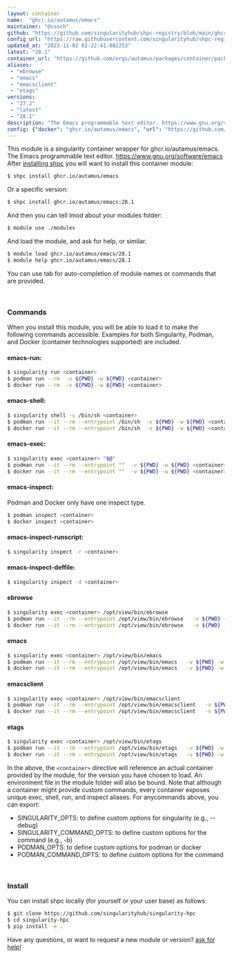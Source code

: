 ```yaml
---
layout: container
name:  "ghcr.io/autamus/emacs"
maintainer: "@vsoch"
github: "https://github.com/singularityhub/shpc-registry/blob/main/ghcr.io/autamus/emacs/container.yaml"
config_url: "https://raw.githubusercontent.com/singularityhub/shpc-registry/main/ghcr.io/autamus/emacs/container.yaml"
updated_at: "2023-11-02 02:22:41.082253"
latest: "28.1"
container_url: "https://github.com/orgs/autamus/packages/container/package/emacs"
aliases:
 - "ebrowse"
 - "emacs"
 - "emacsclient"
 - "etags"
versions:
 - "27.2"
 - "latest"
 - "28.1"
description: "The Emacs programmable text editor. https://www.gnu.org/software/emacs"
config: {"docker": "ghcr.io/autamus/emacs", "url": "https://github.com/orgs/autamus/packages/container/package/emacs", "maintainer": "@vsoch", "description": "The Emacs programmable text editor. https://www.gnu.org/software/emacs", "latest": {"28.1": "sha256:4df9f0769c200b1d67352f3b0bd9c870c13203b3c016a1c80ef477622e73f8da"}, "tags": {"27.2": "sha256:49a6cce6e5b4c62891bd18a7c876170de19b84a51d2f65e7cd1e761b08ba8c76", "latest": "sha256:4df9f0769c200b1d67352f3b0bd9c870c13203b3c016a1c80ef477622e73f8da", "28.1": "sha256:4df9f0769c200b1d67352f3b0bd9c870c13203b3c016a1c80ef477622e73f8da"}, "aliases": {"ebrowse": "/opt/view/bin/ebrowse", "emacs": "/opt/view/bin/emacs", "emacsclient": "/opt/view/bin/emacsclient", "etags": "/opt/view/bin/etags"}}
---
```


This module is a singularity container wrapper for ghcr.io/autamus/emacs.
The Emacs programmable text editor. https://www.gnu.org/software/emacs
After [installing shpc](#install) you will want to install this container module:


```bash
$ shpc install ghcr.io/autamus/emacs
```

Or a specific version:

```bash
$ shpc install ghcr.io/autamus/emacs:28.1
```

And then you can tell lmod about your modules folder:

```bash
$ module use ./modules
```

And load the module, and ask for help, or similar.

```bash
$ module load ghcr.io/autamus/emacs/28.1
$ module help ghcr.io/autamus/emacs/28.1
```

You can use tab for auto-completion of module names or commands that are provided.

<br>

### Commands

When you install this module, you will be able to load it to make the following commands accessible.
Examples for both Singularity, Podman, and Docker (container technologies supported) are included.

#### emacs-run:

```bash
$ singularity run <container>
$ podman run --rm  -v ${PWD} -w ${PWD} <container>
$ docker run --rm  -v ${PWD} -w ${PWD} <container>
```

#### emacs-shell:

```bash
$ singularity shell -s /bin/sh <container>
$ podman run --it --rm --entrypoint /bin/sh  -v ${PWD} -w ${PWD} <container>
$ docker run --it --rm --entrypoint /bin/sh  -v ${PWD} -w ${PWD} <container>
```

#### emacs-exec:

```bash
$ singularity exec <container> "$@"
$ podman run --it --rm --entrypoint ""  -v ${PWD} -w ${PWD} <container> "$@"
$ docker run --it --rm --entrypoint ""  -v ${PWD} -w ${PWD} <container> "$@"
```

#### emacs-inspect:

Podman and Docker only have one inspect type.

```bash
$ podman inspect <container>
$ docker inspect <container>
```

#### emacs-inspect-runscript:

```bash
$ singularity inspect -r <container>
```

#### emacs-inspect-deffile:

```bash
$ singularity inspect -d <container>
```


#### ebrowse

```bash
$ singularity exec <container> /opt/view/bin/ebrowse
$ podman run --it --rm --entrypoint /opt/view/bin/ebrowse   -v ${PWD} -w ${PWD} <container> -c " $@"
$ docker run --it --rm --entrypoint /opt/view/bin/ebrowse   -v ${PWD} -w ${PWD} <container> -c " $@"
```


#### emacs

```bash
$ singularity exec <container> /opt/view/bin/emacs
$ podman run --it --rm --entrypoint /opt/view/bin/emacs   -v ${PWD} -w ${PWD} <container> -c " $@"
$ docker run --it --rm --entrypoint /opt/view/bin/emacs   -v ${PWD} -w ${PWD} <container> -c " $@"
```


#### emacsclient

```bash
$ singularity exec <container> /opt/view/bin/emacsclient
$ podman run --it --rm --entrypoint /opt/view/bin/emacsclient   -v ${PWD} -w ${PWD} <container> -c " $@"
$ docker run --it --rm --entrypoint /opt/view/bin/emacsclient   -v ${PWD} -w ${PWD} <container> -c " $@"
```


#### etags

```bash
$ singularity exec <container> /opt/view/bin/etags
$ podman run --it --rm --entrypoint /opt/view/bin/etags   -v ${PWD} -w ${PWD} <container> -c " $@"
$ docker run --it --rm --entrypoint /opt/view/bin/etags   -v ${PWD} -w ${PWD} <container> -c " $@"
```



In the above, the `<container>` directive will reference an actual container provided
by the module, for the version you have chosen to load. An environment file in the
module folder will also be bound. Note that although a container
might provide custom commands, every container exposes unique exec, shell, run, and
inspect aliases. For anycommands above, you can export:

 - SINGULARITY_OPTS: to define custom options for singularity (e.g., --debug)
 - SINGULARITY_COMMAND_OPTS: to define custom options for the command (e.g., -b)
 - PODMAN_OPTS: to define custom options for podman or docker
 - PODMAN_COMMAND_OPTS: to define custom options for the command

<br>

### Install

You can install shpc locally (for yourself or your user base) as follows:

```bash
$ git clone https://github.com/singularityhub/singularity-hpc
$ cd singularity-hpc
$ pip install -e .
```

Have any questions, or want to request a new module or version? [ask for help!](https://github.com/singularityhub/singularity-hpc/issues)
